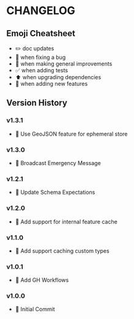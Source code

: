 # CHANGELOG

## Emoji Cheatsheet
- :pencil2: doc updates
- :bug: when fixing a bug
- :rocket: when making general improvements
- :white_check_mark: when adding tests
- :arrow_up: when upgrading dependencies
- :tada: when adding new features

## Version History

### v1.3.1

- :bug: Use GeoJSON feature for ephemeral store

### v1.3.0

- :rocket: Broadcast Emergency Message

### v1.2.1

- :bug: Update Schema Expectations

### v1.2.0

- :tada: Add support for internal feature cache

### v1.1.0

- :tada: Add support caching custom types

### v1.0.1

- :tada: Add GH Workflows

### v1.0.0

- :tada: Initial Commit
